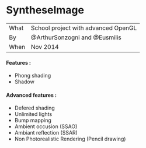 SyntheseImage
=============

| | |
| ------ | ------------------------------------ |
| What   | School project with advanced OpenGL  |
| By     |  @ArthurSonzogni and @Eusmilis       |
| When   | Nov 2014                             |





#### Features : 
- Phong shading
- Shadow

#### Advanced features :
- Defered shading
- Unlimited lights
- Bump mapping
- Ambient occusion (SSAO)
- Ambiant reflection (SSAR)
- Non Photorealistic Rendering (Pencil drawing)
